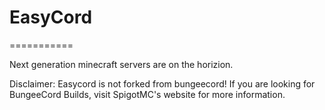 # EasyCord
===========

Next generation minecraft servers are on the horizion.

Disclaimer: Easycord is not forked from bungeecord! If you are looking for BungeeCord Builds, visit SpigotMC's website for more information.


